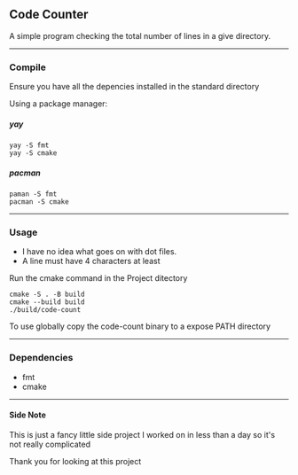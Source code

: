 ## Code Counter
A simple program checking the total number of lines in a give directory.

---

### Compile 

Ensure you have all the depencies installed in the standard directory

Using a package manager:

##### yay
```
yay -S fmt
yay -S cmake
```
##### pacman
```
paman -S fmt
pacman -S cmake
```
---

### Usage
- I have no idea what goes on with dot files.
- A line must have 4 characters at least

Run the cmake command in the Project ditectory
```
cmake -S . -B build
cmake --build build
./build/code-count
```

To use globally copy the code-count binary to a expose PATH directory

---
### Dependencies
- fmt
- cmake

---
#### Side Note
This is just a fancy little side project I worked on in less than a day so it's not really complicated

Thank you for looking at this project 
